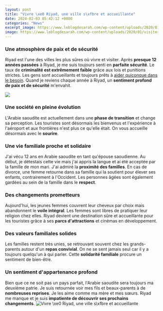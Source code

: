 ```yaml
---
layout: post
title: "Vivre \xe0 Riyad, une ville s\xfbre et accueillante"
date: 2024-02-03 05:42:12 +0000
categories: "News"
excerpt_image: https://www.leblogdesarah.com/wp-content/uploads/2020/01/visiter-riyad.jpg
image: https://www.leblogdesarah.com/wp-content/uploads/2020/01/visiter-riyad.jpg
---
```


### Une atmosphère de paix et de sécurité 
Riyad est l'une des villes les plus sûres où vivre et visiter. Après **presque 12 années passées** à Riyad, je me suis toujours senti en **parfaite sécurité**. Le taux de **criminalité est extrêmement faible** grâce aux lois et punitions strictes. Les gens sont accueillants et toujours prêts à [aider quiconque dans le besoin](https://jnewshub.github.io/2023-10-11-is-atlanta-georgia-worth-visiting/). Quand je reviens chaque année à Riyad, un **sentiment profond de paix et de sécurité** m'envahit. 

![](https://www.leblogdesarah.com/wp-content/uploads/2020/01/visiter-arabie-saoudite-dariya-1024x683.jpg)
### Une société en pleine évolution
L'Arabie saoudite est actuellement dans une **phase de transition** et change sa perception. Les touristes sont désormais les bienvenus et l'expérience à l'aéroport et aux frontières n'est plus ce qu'elle était. On vous accueille désormais avec le **sourire**. 
### Une vie familiale proche et solidaire
J'ai vécu 12 ans en Arabie saoudite en tant qu'épouse saoudienne. Au début, je détestais cette vie mais j'ai appris la langue et ai été acceptée par la famille de mon mari. J'ai admiré la **proximité des familles**. En cas de divorce, une femme retourne dans sa famille qui la soutient pour élever ses enfants, contrairement à l'Occident. Les personnes âgées sont également gardées au sein de la famille dans le **respect**.
### Des changements prometteurs 
Aujourd'hui, les jeunes femmes couvrent leur cheveux par choix mais abandonnent le **voile intégral**. Les femmes sont libres de pratiquer leur religion chez elles. Riyad devient une destination sûre et accueillante pour les touristes grâce à ses **parcs d'attractions** et cinémas en développement.
### Des valeurs familiales solides  
Les familles restent très unies, se retrouvant souvent chez les grands-parents autour d'un **repas convivial**. On ne se sent jamais seul car il y a toujours quelqu'un à qui parler. Cette **solidarité familiale** procure un sentiment de bien-être. 
### Un sentiment d'appartenance profond
Bien que ce ne soit pas un pays parfait, l'Arabie saoudite sera toujours ma deuxième patrie. Je suis retournée voir mes fils et beaux-parents à de **nombreuses reprises**. Je les aime comme ma mère et mes sœurs. Riyad me manque et je suis **impatiente de découvrir ses prochains changements**.
![Vivre \xe0 Riyad, une ville s\xfbre et accueillante](https://www.leblogdesarah.com/wp-content/uploads/2020/01/visiter-riyad.jpg)